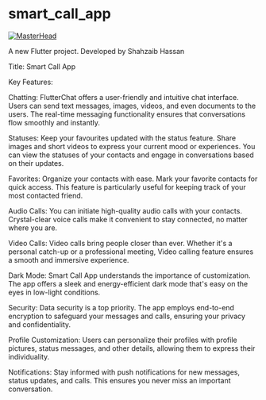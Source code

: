 # smart_call_app

[![MasterHead](https://user-images.githubusercontent.com/74038190/240304586-d48893bd-0757-481c-8d7e-ba3e163feae7.png)](https://Mirzaazmath.io)

A new Flutter project. Developed by Shahzaib Hassan

Title: Smart Call App

Key Features:

Chatting: FlutterChat offers a user-friendly and intuitive chat interface. Users can send text messages, images, videos, and even documents to the users. The real-time messaging functionality ensures that conversations flow smoothly and instantly.

Statuses: Keep your favourites updated with the status feature. Share images and short videos to express your current mood or experiences. You can view the statuses of your contacts and engage in conversations based on their updates.

Favorites: Organize your contacts with ease. Mark your favorite contacts for quick access. This feature is particularly useful for keeping track of your most contacted friend.

Audio Calls: You can initiate high-quality audio calls with your contacts. Crystal-clear voice calls make it convenient to stay connected, no matter where you are.

Video Calls: Video calls bring people closer than ever. Whether it's a personal catch-up or a professional meeting, Video calling feature ensures a smooth and immersive experience.

Dark Mode: Smart Call App understands the importance of customization. The app offers a sleek and energy-efficient dark mode that's easy on the eyes in low-light conditions.

Security: Data security is a top priority. The app employs end-to-end encryption to safeguard your messages and calls, ensuring your privacy and confidentiality.

Profile Customization: Users can personalize their profiles with profile pictures, status messages, and other details, allowing them to express their individuality.

Notifications: Stay informed with push notifications for new messages, status updates, and calls. This ensures you never miss an important conversation.

